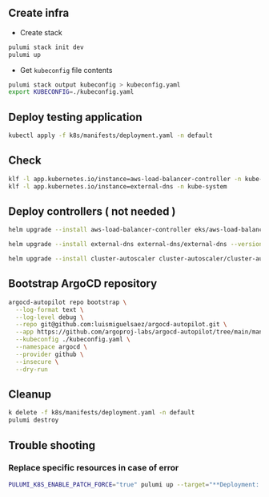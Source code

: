 
## Create infra

- Create stack

```bash
pulumi stack init dev
pulumi up
```

- Get `kubeconfig` file contents

```bash
pulumi stack output kubeconfig > kubeconfig.yaml
export KUBECONFIG=./kubeconfig.yaml
```

## Deploy testing application

```bash
kubectl apply -f k8s/manifests/deployment.yaml -n default
```

## Check

```bash
klf -l app.kubernetes.io/instance=aws-load-balancer-controller -n kube-system
klf -l app.kubernetes.io/instance=external-dns -n kube-system
```

## Deploy controllers ( not needed )

```bash
helm upgrade --install aws-load-balancer-controller eks/aws-load-balancer-controller --version 1.6.0 -f k8s/values/aws-load-balancer-controller.yaml -n kube-system --create-namespace
```

```bash
helm upgrade --install external-dns external-dns/external-dns --version 1.13.0 -f k8s/values/external-dns.yaml -n kube-system --create-namespace
```

```bash
helm upgrade --install cluster-autoscaler cluster-autoscaler/cluster-autoscaler --version 9.29.2 -f k8s/values/cluster-autoscaler.yaml -n kube-system --create-namespace
```

## Bootstrap ArgoCD repository

```bash
argocd-autopilot repo bootstrap \
  --log-format text \
  --log-level debug \
  --repo git@github.com:luismiguelsaez/argocd-autopilot.git \
  --app https://github.com/argoproj-labs/argocd-autopilot/tree/main/manifests?ref=v0.4.15 \
  --kubeconfig ./kubeconfig.yaml \
  --namespace argocd \
  --provider github \
  --insecure \
  --dry-run
```

## Cleanup

```bash
k delete -f k8s/manifests/deployment.yaml -n default
pulumi destroy
```

## Trouble shooting

### Replace specific resources in case of error

```bash
PULUMI_K8S_ENABLE_PATCH_FORCE="true" pulumi up --target="**Deployment::karpenter"
```
